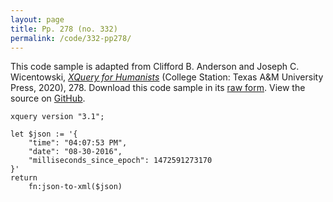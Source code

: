 ```yaml
---
layout: page
title: Pp. 278 (no. 332)
permalink: /code/332-pp278/
---
```


This code sample is adapted from Clifford B. Anderson and Joseph C. Wicentowski, 
[_XQuery for Humanists_](/) (College Station: Texas A&M University Press, 2020), 278. 
Download this code sample in its [raw form](/code/332-pp278/332-pp278.xq).
View the source on [GitHub](https://github.com/coding4humanists/xquery4humanists/blob/master/code/332-pp278/332-pp278.xq).

```xquery
xquery version "3.1";

let $json := '{
    "time": "04:07:53 PM",
    "date": "08-30-2016",
    "milliseconds_since_epoch": 1472591273170
}'
return
    fn:json-to-xml($json)
```  
